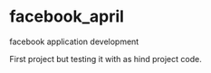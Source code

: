 facebook_april
==============

facebook application development 

First project 
but testing it with as hind project code. 
